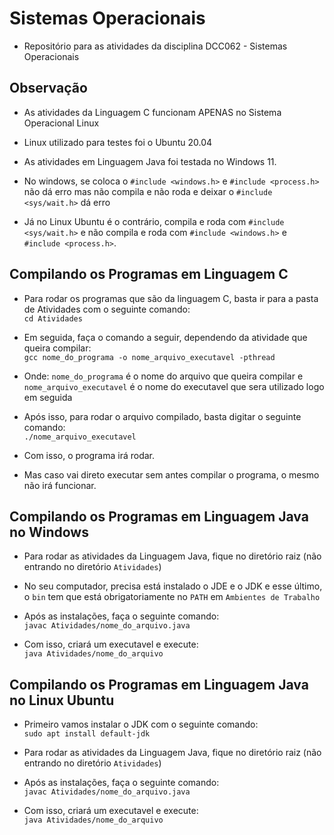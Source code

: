 # Sistemas Operacionais

* Repositório para as atividades da disciplina DCC062 - Sistemas Operacionais <br>

## Observação

* As atividades da Linguagem C funcionam APENAS no Sistema Operacional Linux <br>

* Linux utilizado para testes foi o Ubuntu 20.04 <br>

* As atividades em Linguagem Java foi testada no Windows 11. <br>

* No windows, se coloca o `#include <windows.h>` e `#include <process.h>` não dá erro mas não compila e não roda e deixar o `#include <sys/wait.h>` dá erro <br>

* Já no Linux Ubuntu é o contrário, compila e roda com `#include <sys/wait.h>` e não compila e roda com `#include <windows.h>` e `#include <process.h>`.

## Compilando os Programas em Linguagem C

* Para rodar os programas que são da linguagem C, basta ir para a pasta de Atividades com o seguinte comando: <br>
`cd Atividades`  <br>

* Em seguida, faça o comando a seguir, dependendo da atividade que queira compilar: <br>
`gcc nome_do_programa -o nome_arquivo_executavel -pthread` <br>

* Onde: `nome_do_programa` é o nome do arquivo que queira compilar e `nome_arquivo_executavel` é o nome do executavel que sera utilizado logo em seguida <br>

* Após isso, para rodar o arquivo compilado, basta digitar o seguinte comando: <br>
`./nome_arquivo_executavel`

* Com isso, o programa irá rodar. <br>

* Mas caso vai direto executar sem antes compilar o programa, o mesmo não irá funcionar.

## Compilando os Programas em Linguagem Java no Windows

* Para rodar as atividades da Linguagem Java, fique no diretório raiz (não entrando no diretório `Atividades`) <br>

* No seu computador, precisa está instalado o JDE e o JDK e esse último, o `bin` tem que está obrigatoriamente no `PATH` em `Ambientes de Trabalho` <br>

* Após as instalações, faça o seguinte comando: <br>
`javac Atividades/nome_do_arquivo.java` <br>

* Com isso, criará um executavel e execute: <br>
`java Atividades/nome_do_arquivo`

## Compilando os Programas em Linguagem Java no Linux Ubuntu
* Primeiro vamos instalar o JDK com o seguinte comando: <br>
`sudo apt install default-jdk` <br>

* Para rodar as atividades da Linguagem Java, fique no diretório raiz (não entrando no diretório `Atividades`) <br>

* Após as instalações, faça o seguinte comando: <br>
`javac Atividades/nome_do_arquivo.java` <br>

* Com isso, criará um executavel e execute: <br>
`java Atividades/nome_do_arquivo`